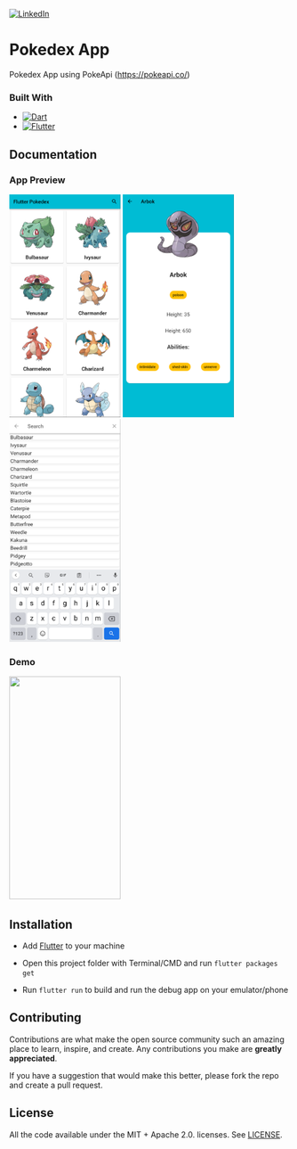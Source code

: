 [![LinkedIn][linkedin-shield]][linkedin-url]

[linkedin-shield]: https://img.shields.io/badge/-LinkedIn-black.svg?style=for-the-badge&logo=linkedin&colorB=555
[linkedin-url]: https://www.linkedin.com/in/evanderchristiandumalang/

# Pokedex App

Pokedex App using PokeApi
(https://pokeapi.co/)

### Built With

* [![Dart][Dart.dev]][Dart-url]
* [![Flutter][Flutter.dev]][Flutter-url]


[Dart.dev]: https://img.shields.io/badge/Dart-00FFFF?style=for-the-badge&logo=dart&logoColor=white
[Dart-url]: https://dart.dev/
[Flutter.dev]: https://img.shields.io/badge/Flutter-00FFFF?style=for-the-badge&logo=flutter&logoColor=white
[Flutter-url]: https://flutter.dev/


## Documentation

### App Preview
<img src="assets/PokeList.png" width="200" height="400"> <img src="assets/PokeDetail.png" width="200" height="400"> <img src="assets/PokeSearch.png" width="200" height="400">

### Demo
<img src="assets/Demo.gif" width="200" height="400">

## Installation

- Add [Flutter](https://flutter.dev/docs/get-started/install) to your machine

- Open this project folder with Terminal/CMD and run `flutter packages get`

- Run `flutter run` to build and run the debug app on your emulator/phone

## Contributing

Contributions are what make the open source community such an amazing place to learn, inspire, and create. Any contributions you make are **greatly appreciated**.

If you have a suggestion that would make this better, please fork the repo and create a pull request.

## License

All the code available under the MIT + Apache 2.0. licenses. See [LICENSE](LICENSE).
